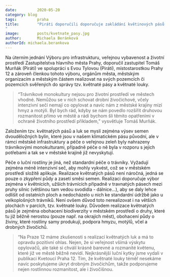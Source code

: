 ```yaml
---
date:         2020-05-20
category: blog
tags:         praha
title:        "Piráti doporučili doporučuje zakládání květinových pásů a luk v Praze
"
image:        posts/kvetnate_pasy.jpg
author:       Michaela Beránková
authorId: michaela.berankova
---
```


Na úterním jednání Výboru pro infrastrukturu, veřejnou vybavenost a životní prostředí Zastupitelstva hlavního města Prahy, doporučil zastupitel Tomáš Murňák (Piráti) ve spolupráci s Evou Tylovou (Piráti), místostarostkou Prahy 12 a zároveň členkou tohoto výboru, orgánům města, městským organizacím a městským částem realizovat na svých pozemcích či pozemcích svěřených do správy tzv. květnaté pásy a květnaté louky.

> “Trávníkové monokultury nejsou pro životní prostředí ve městech vhodné. Nemůžou se v nich schovat drobní živočichové, včely intenzivní sečí nemají co opylovat a navíc nám z městské krajiny mizí hmyz a motýli. Byl bych rád, kdyby se nám povedlo rozšířit druhovou rozmanitost přímo ve městě a rádi bychom šli těmito opatřeními v ochraně životního prostředí příkladem,” vysvětluje Tomáš Murňák.

Založením tzv. květnatých pásů a luk se myslí zejména výsev semen dvouděložných bylin, které jsou v našem klimatickém pásu původní, ale v rámci městské infrastruktury a péče o veřejnou zeleň byly nahrazeny trávníkovými monokulturami, případně péče o ně byla v rozporu s jejich potřebami a tak se v městské krajině již nevyskytují.

Péče o luční rostliny je jiná, než standardní péče o trávníky. Vyžadují zejména méně intenzivní seč, aby mohly vykvést, což se v městském prostředí složitě aplikuje. Realizace květnatých pásů není náročná, jedná se pouze o zkypření půdy a zasetí směsi semen. Realizaci doporučuje výbor zejména v květnících, užších trávnících případně v travnatých pásech mezi pruhy silnic (většinou tam vedou svodidla - dálnice…), aby se daly lehce odlišit od ostatních ploch a nedocházelo u nich ke standardní údržbě jako u velkoplošných trávníků. Není ovšem důvod toto nerealizovat i na větších plochách v parcích, tzv. květnaté louky. Důvodem realizace květnatých pásů je zejména obohacení biodiverzity v městském prostředí o druhy, které tu již běžně nerostou (pouze např. na okrajích měst), obohacení půdy o živiny, které rostliny samy produkují, podpora hmyzu, motýlů, včel a drobných živočichů. 

> “Na Praze 12 máme zkušenosti s realizací květnatých luk a má to opravdu pozitivní ohlas. Nejen, že si veřejnost všímá výskytu opylovačů, ale také si chválí krásně barevné a rozmanité květenu, které již ve městě běžně nevidí. Nejkrásnější luční kytky jsme vydali v publikaci Kvetoucí Praha 12. Tím, že květnaté louky téměř nesekáme navíc poskytujeme úkryt drobným živočichům, takže podporujeme nejen rostlinnou rozmanitost, ale i živočišnou.

